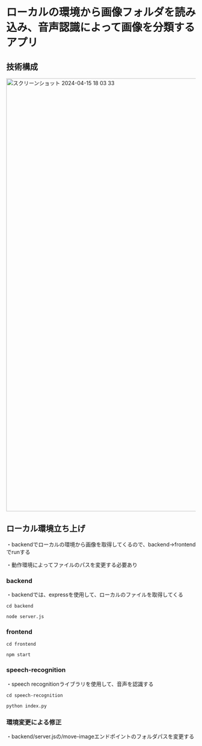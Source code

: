 # ローカルの環境から画像フォルダを読み込み、音声認識によって画像を分類するアプリ

## 技術構成
<img width="1148" alt="スクリーンショット 2024-04-15 18 03 33" src="https://github.com/enbanbunbun123/lab/assets/130529456/ae3c5059-d14e-4be6-8b16-7887bbe310bd">

## ローカル環境立ち上げ
・backendでローカルの環境から画像を取得してくるので、backend->frontendでrunする

・動作環境によってファイルのパスを変更する必要あり

### backend
・backendでは、expressを使用して、ローカルのファイルを取得してくる

``` cd backend ```

``` node server.js ```

### frontend
``` cd frontend ```

``` npm start ```

### speech-recognition
・speech recognitionライブラリを使用して、音声を認識する

```cd speech-recognition ```

``` python index.py ```


### 環境変更による修正
・backend/server.jsの/move-imageエンドポイントのフォルダパスを変更する
